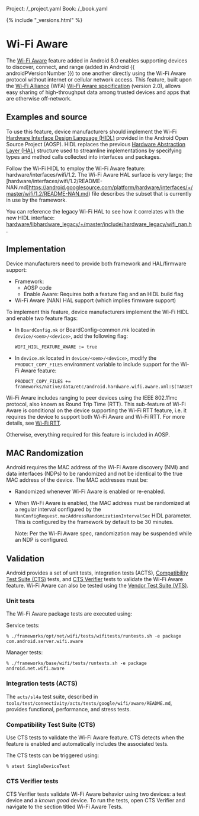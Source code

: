 Project: /_project.yaml
Book: /_book.yaml

{% include "_versions.html" %}

<!--
  Copyright 2018 The Android Open Source Project

  Licensed under the Apache License, Version 2.0 (the "License");
  you may not use this file except in compliance with the License.
  You may obtain a copy of the License at

      http://www.apache.org/licenses/LICENSE-2.0

  Unless required by applicable law or agreed to in writing, software
  distributed under the License is distributed on an "AS IS" BASIS,
  WITHOUT WARRANTIES OR CONDITIONS OF ANY KIND, either express or implied.
  See the License for the specific language governing permissions and
  limitations under the License.
-->

# Wi-Fi Aware

The
[Wi-Fi Aware](https://developer.android.com/guide/topics/connectivity/wifi-aware.html)
feature added in Android 8.0 enables supporting devices to discover, connect,
and range (added in Android {{ androidPVersionNumber }}) to one another directly
using the Wi-Fi Aware protocol without internet or cellular network access. This
feature, built upon the [Wi-Fi Alliance](https://www.wi-fi.org/) (WFA) [Wi-Fi
Aware specification](https://www.wi-fi.org/discover-wi-fi/wi-fi-aware) (version
2.0), allows easy sharing of high-throughput data among trusted devices and apps
that are otherwise off-network.

## Examples and source

To use this feature, device manufacturers should implement the Wi-Fi
[Hardware Interface Design Language (HIDL)](/devices/architecture/hidl)
provided in the Android Open Source Project (AOSP). HIDL replaces the previous
[Hardware Abstraction Layer (HAL)](/devices/architecture/hal) structure used to
streamline implementations by specifying types and method calls collected into
interfaces and packages.

Follow the Wi-Fi HIDL to employ the Wi-Fi Aware feature:
hardware/interfaces/wifi/1.2. The Wi-Fi Aware HAL surface is very large; the
[hardware/interfaces/wifi/1.2/README-NAN.md]https://android.googlesource.com/platform/hardware/interfaces/+/master/wifi/1.2/README-NAN.md)
file describes the subset that is currently in use by the framework.

You can reference the legacy Wi-Fi HAL to see how it correlates with the new
HIDL interface:
[hardware/libhardware_legacy/+/master/include/hardware_legacy/wifi_nan.h](https://android.googlesource.com/platform/hardware/libhardware_legacy/+/master/include/hardware_legacy/wifi_nan.h).

## Implementation

Device manufacturers need to provide both framework and HAL/firmware support:

+   Framework:
    +   AOSP code
    +   Enable Aware: Requires both a feature flag and an HIDL build flag
+   Wi-Fi Aware (NAN) HAL support (which implies firmware support)

To implement this feature, device manufacturers implement the Wi-Fi HIDL and
enable two feature flags:

+   In `BoardConfig.mk` or BoardConfig-common.mk located in
    `device/<oem>/<device>`, add the following flag:

    ```
    WIFI_HIDL_FEATURE_AWARE := true
    ```

+   In `device.mk` located in `device/<oem>/<device>`, modify the
    `PRODUCT_COPY_FILES` environment variable to include support for the Wi-Fi
    Aware feature:

    ```
    PRODUCT_COPY_FILES +=
    frameworks/native/data/etc/android.hardware.wifi.aware.xml:$(TARGET_COPY_OUT_VENDOR)/etc/permissions/android.hardware.wifi.aware.xml
    ```

Wi-Fi Aware includes ranging to peer devices using the IEEE 802.11mc protocol,
also known as Round Trip Time (RTT). This sub-feature of Wi-Fi Aware is
conditional on the device supporting the Wi-Fi RTT feature, i.e. it requires the
device to support both Wi-Fi Aware and Wi-Fi RTT. For more details, see
[Wi-Fi RTT](/devices/tech/connect/wifi/rtt).

Otherwise, everything required for this feature is included in AOSP.

## MAC Randomization

Android requires the MAC address of the Wi-Fi Aware discovery (NMI) and data
interfaces (NDPs) to be randomized and not be identical to the true MAC address
of the device. The MAC addresses must be:

+   Randomized whenever Wi-Fi Aware is enabled or re-enabled.
+   When Wi-Fi Aware is enabled, the MAC address must be randomized at a
    regular interval configured by the
    `NanConfigRequest.macAddressRandomizationIntervalSec` HIDL parameter. This
    is configured by the framework by default to be 30 minutes.

    Note: Per the Wi-Fi Aware spec, randomization may be suspended while an NDP
    is configured.

## Validation

Android provides a set of unit tests, integration tests (ACTS), [Compatibility Test Suite (CTS)](/compatibility/cts) tests, and [CTS Verifier](/compatibility/cts/verifier)
tests to validate the Wi-Fi Aware feature. Wi-Fi Aware can also be tested using
the
[Vendor Test Suite (VTS)](/devices/tech/test_infra/tradefed/fundamentals/vts).

### Unit tests

The Wi-Fi Aware package tests are executed using:

Service tests:

```
% ./frameworks/opt/net/wifi/tests/wifitests/runtests.sh -e package
com.android.server.wifi.aware
```

Manager tests:

```
% ./frameworks/base/wifi/tests/runtests.sh -e package android.net.wifi.aware
```

### Integration tests (ACTS)

The `acts/sl4a` test suite, described in
`tools/test/connectivity/acts/tests/google/wifi/aware/README.md`, provides
functional, performance, and stress tests.

### Compatibility Test Suite (CTS)

Use CTS tests to validate the Wi-Fi Aware feature. CTS detects when the feature
is enabled and automatically includes the associated tests.

The CTS tests can be triggered using:

```
% atest SingleDeviceTest
```

### CTS Verifier tests

CTS Verifier tests validate Wi-Fi Aware behavior using two devices: a test
device and a *known good* device. To run the tests, open CTS Verifier and
navigate to the section titled Wi-Fi Aware Tests.

